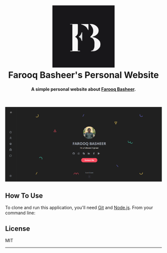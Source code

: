 <h1 align="center">
  <br>
  <a href="http://farooqbasheer.in">
  <img src="./src/assets/light-logo.svg" alt="FAROOQ BASHEER" width="200"></a>
  <br>
  Farooq Basheer's Personal Website
  <br>
</h1>

<h4 align="center">A simple personal website about <a href="http://farooqbasheer.in" target="_blank">Farooq Basheer</a>.</h4>

<br>

![screenshot](https://github.com/farooQbp/porfolio-farooq/raw/master/src/assets/screenshot.png)

## How To Use

To clone and run this application, you'll need [Git](https://git-scm.com) and [Node.js](https://nodejs.org/en/download/). From your command line:

## License

MIT

---